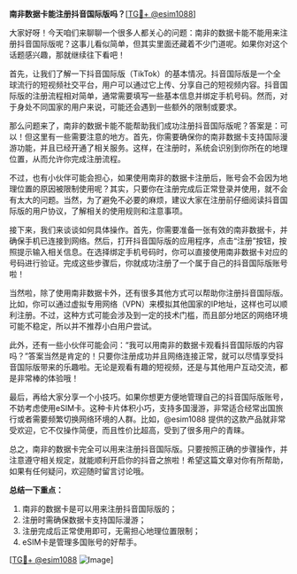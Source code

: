 **南非数据卡能注册抖音国际版吗？**[[TG💪+ @esim1088](https://t.me/s/esim1088)]

大家好呀！今天咱们来聊聊一个很多人都关心的问题：南非的数据卡能不能用来注册抖音国际版呢？这事儿看似简单，但其实里面还藏着不少门道呢。如果你对这个话题感兴趣，那就继续往下看吧！

首先，让我们了解一下抖音国际版（TikTok）的基本情况。抖音国际版是一个全球流行的短视频社交平台，用户可以通过它上传、分享自己的短视频内容。抖音国际版的注册流程相对简单，通常需要填写一些基本信息并绑定手机号码。然而，对于身处不同国家的用户来说，可能还会遇到一些额外的限制或要求。

那么问题来了，南非的数据卡能不能帮助我们成功注册抖音国际版呢？答案是：可以！但这里有一些需要注意的地方。首先，你需要确保你的南非数据卡支持国际漫游功能，并且已经开通了相关服务。这样，在注册时，系统会识别到你所在的地理位置，从而允许你完成注册流程。

不过，也有小伙伴可能会担心，如果使用南非的数据卡注册后，账号会不会因为地理位置的原因被限制使用呢？其实，只要你在注册完成后正常登录并使用，就不会有太大的问题。当然，为了避免不必要的麻烦，建议大家在注册前仔细阅读抖音国际版的用户协议，了解相关的使用规则和注意事项。

接下来，我们来谈谈如何具体操作。首先，你需要准备一张有效的南非数据卡，并确保手机已连接到网络。然后，打开抖音国际版的应用程序，点击“注册”按钮，按照提示输入相关信息。在选择绑定手机号码时，你可以直接使用南非数据卡对应的号码进行验证。完成这些步骤后，你就成功注册了一个属于自己的抖音国际版账号啦！

当然啦，除了使用南非数据卡外，还有很多其他方式可以帮助你注册抖音国际版。比如，你可以通过虚拟专用网络（VPN）来模拟其他国家的IP地址，这样也可以顺利注册。不过，这种方式可能会涉及到一定的技术门槛，而且部分地区的网络环境可能不稳定，所以并不推荐小白用户尝试。

此外，还有一些小伙伴可能会问：“我可以用南非的数据卡观看抖音国际版的内容吗？”答案当然是肯定的！只要你注册成功并且网络连接正常，就可以尽情享受抖音国际版带来的乐趣啦。无论是观看有趣的短视频，还是与其他用户互动交流，都是非常棒的体验哦！

最后，再给大家分享一个小技巧。如果你想更方便地管理自己的抖音国际版账号，不妨考虑使用eSIM卡。这种卡片体积小巧，支持多国漫游，非常适合经常出国旅行或者需要频繁切换网络环境的人群。比如，@esim1088 提供的这款产品就非常受欢迎，它不仅操作简便，而且性价比超高，受到了很多用户的青睐。

总之，南非的数据卡完全可以用来注册抖音国际版。只要按照正确的步骤操作，并注意遵守相关规定，就能顺利开启你的抖音之旅啦！希望这篇文章对你有所帮助，如果有任何疑问，欢迎随时留言讨论哦。

**总结一下重点：**
1. 南非的数据卡是可以用来注册抖音国际版的；
2. 注册时需确保数据卡支持国际漫游；
3. 注册完成后正常使用即可，无需担心地理位置限制；
4. eSIM卡是管理多国账号的好帮手。

[[TG💪+ @esim1088](https://t.me/s/esim1088) ![Image](https://i.postimg.cc/4NQfJmqS/Snipaste-2025-05-13-00-14-12.png)]